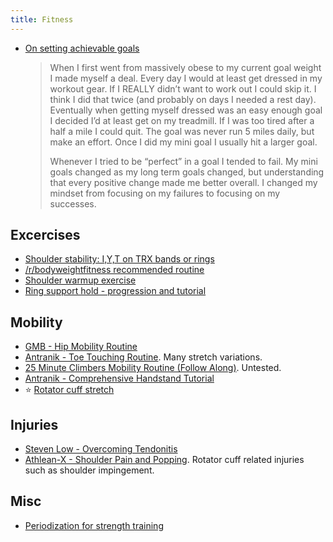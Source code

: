 ```yaml
---
title: Fitness
---
```


- [On setting achievable goals](https://www.reddit.com/r/bodyweightfitness/comments/ek0j4h/when_just_get_started_feels_like_just_do_this/fd6lgr6/?context=3)
    > When I first went from massively obese to my current goal weight I made
    > myself a deal. Every day I would at least get dressed in my workout gear.
    > If I REALLY didn’t want to work out I could skip it. I think I did that
    > twice (and probably on days I needed a rest day). Eventually when getting
    > myself dressed was an easy enough goal I decided I’d at least get on my
    > treadmill. If I was too tired after a half a mile I could quit. The goal
    > was never run 5 miles daily, but make an effort. Once I did my mini goal
    > I usually hit a larger goal.
    >
    > Whenever I tried to be “perfect” in a goal I tended to fail. My mini
    > goals changed as my long term goals changed, but understanding that every
    > positive change made me better overall. I changed my mindset from
    > focusing on my failures to focusing on my successes.

## Excercises

- [Shoulder stability: I,Y,T on TRX bands or rings](https://www.youtube.com/watch?v=fCEgANP9ScM)
- [/r/bodyweightfitness recommended routine](https://old.reddit.com/r/bodyweightfitness/wiki/kb/recommended_routine)
- [Shoulder warmup exercise](https://www.youtube.com/watch?v=Vwn5hSf3WEg)
- [Ring support hold - progression and tutorial](https://www.youtube.com/watch?v=fghQL8EJSwY)

## Mobility

- [GMB - Hip Mobility Routine](https://gmb.io/hip-mobility/)
- [Antranik - Toe Touching Routine](https://antranik.org/toe-touching-routine/). Many stretch variations.
- [25 Minute Climbers Mobility Routine (Follow Along)](https://www.youtube.com/watch?v=x-1OJW3OMb4). Untested.
- [Antranik - Comprehensive Handstand Tutorial](https://antranik.org/comprehensive-handstand-tutorial/)
- :star: [Rotator cuff stretch](https://www.youtube.com/watch?v=syBMUZmyJlA)

## Injuries

- [Steven Low - Overcoming Tendonitis](https://stevenlow.org/overcoming-tendonitis/)
- [Athlean-X - Shoulder Pain and Popping](https://youtu.be/zsmeXwHu6W0). Rotator cuff related injuries such as shoulder impingement.

## Misc

- [Periodization for strength training](https://www.reddit.com/r/bodyweightfitness/comments/nns5an/how_to_periodize_your_bodyweight_strength/)
